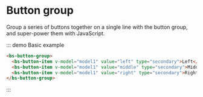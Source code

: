 <script>
export default {
  data () {
    return {
      model1: ''
    }
  }
}
</script>

# Button group
Group a series of buttons together on a single line with the button group, and super-power them with JavaScript.

::: demo Basic example
```html
<bs-button-group>
  <bs-button-item v-model="model1" value="left" type="secondary">Left</bs-button-item>
  <bs-button-item v-model="model1" value="middle" type="secondary">Middle</bs-button-item>
  <bs-button-item v-model="model1" value="right" type="secondary">Right</bs-button-item>
</bs-button-group>
```
:::
